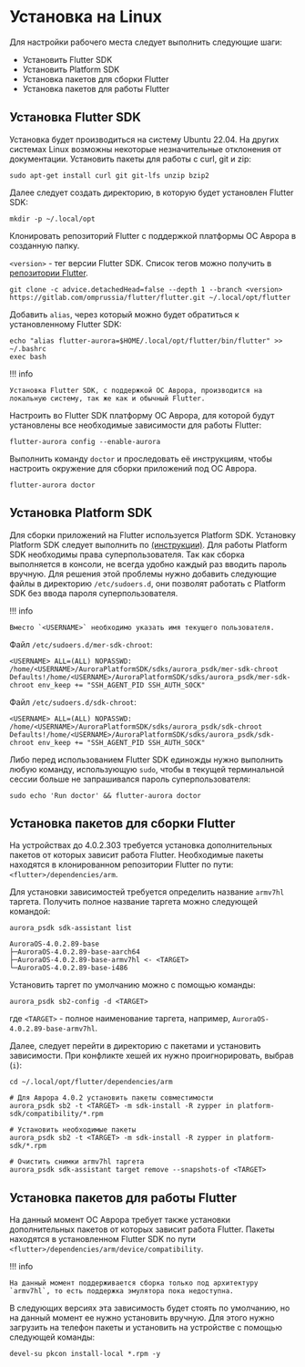 # Установка на Linux

Для настройки рабочего места следует выполнить следующие шаги:

- Установить Flutter SDK
- Установить Platform SDK
- Установка пакетов для сборки Flutter
- Установка пакетов для работы Flutter

## Установка Flutter SDK

Установка будет производиться на систему Ubuntu 22.04. На других системах Linux возможны некоторые незначительные отклонения от документации. Установить пакеты для работы с curl, git и zip:

```shell
sudo apt-get install curl git git-lfs unzip bzip2
```

Далее следует создать директорию, в которую будет установлен Flutter SDK:

```shell
mkdir -p ~/.local/opt
```

Клонировать репозиторий Flutter с поддержкой платформы ОС Аврора в созданную папку.

`<version>` - тег версии Flutter SDK. 
Список тегов можно получить в [репозитории Flutter](https://gitlab.com/omprussia/flutter/flutter/-/tags).

```shell
git clone -c advice.detachedHead=false --depth 1 --branch <version> https://gitlab.com/omprussia/flutter/flutter.git ~/.local/opt/flutter
```

Добавить `alias`, через который можно будет обратиться к установленному Flutter SDK:

```shell
echo "alias flutter-aurora=$HOME/.local/opt/flutter/bin/flutter" >> ~/.bashrc
exec bash
```

!!! info

    Установка Flutter SDK, с поддержкой ОС Аврора, производится на локальную систему, так же как и обычный Flutter.

Настроить во Flutter SDK платформу ОС Аврора, для которой будут установлены все необходимые зависимости для работы Flutter:

```shell
flutter-aurora config --enable-aurora
```

Выполнить команду `doctor` и проследовать её инструкциям, чтобы настроить окружение для сборки приложений под ОС Аврора.

```shell
flutter-aurora doctor
```

## Установка Platform SDK

Для сборки приложений на Flutter используется Platform SDK. Установку Platform SDK следует выполнить по [(инструкции)](https://developer.auroraos.ru/doc/software_development/psdk/setup). Для работы Platform SDK необходимы права суперпользователя. Так как сборка выполняется в консоли, не всегда удобно каждый раз вводить пароль вручную. Для решения этой проблемы нужно добавить следующие файлы в директорию `/etc/sudoers.d`, они позволят работать с Platform SDK без ввода пароля суперпользователя.

!!! info

    Вместо `<USERNAME>` необходимо указать имя текущего пользователя.

Файл `/etc/sudoers.d/mer-sdk-chroot`:

```
<USERNAME> ALL=(ALL) NOPASSWD: /home/<USERNAME>/AuroraPlatformSDK/sdks/aurora_psdk/mer-sdk-chroot
Defaults!/home/<USERNAME>/AuroraPlatformSDK/sdks/aurora_psdk/mer-sdk-chroot env_keep += "SSH_AGENT_PID SSH_AUTH_SOCK"
```

Файл `/etc/sudoers.d/sdk-chroot`:

```
<USERNAME> ALL=(ALL) NOPASSWD: /home/<USERNAME>/AuroraPlatformSDK/sdks/aurora_psdk/sdk-chroot
Defaults!/home/<USERNAME>/AuroraPlatformSDK/sdks/aurora_psdk/sdk-chroot env_keep += "SSH_AGENT_PID SSH_AUTH_SOCK"
```

Либо перед использованием Flutter SDK единожды нужно выполнить любую команду, использующую `sudo`, чтобы в текущей терминальной сессии больше не запрашивался пароль суперпользователя:

```shell
sudo echo 'Run doctor' && flutter-aurora doctor
```

## Установка пакетов для сборки Flutter

На устройствах до 4.0.2.303 требуется установка дополнительных пакетов от которых зависит работа Flutter. Необходимые пакеты находятся в клонированном репозитории Flutter по пути: `<flutter>/dependencies/arm`.

Для установки зависимостей требуется определить название `armv7hl` таргета. Получить полное название таргета можно следующей командой:

```shell
aurora_psdk sdk-assistant list

AuroraOS-4.0.2.89-base
├─AuroraOS-4.0.2.89-base-aarch64
├─AuroraOS-4.0.2.89-base-armv7hl <- <TARGET>
└─AuroraOS-4.0.2.89-base-i486
```

Установить таргет по умолчанию можно с помощью команды:

```shell
aurora_psdk sb2-config -d <TARGET>
```

где `<TARGET>` - полное наименование таргета, например, `AuroraOS-4.0.2.89-base-armv7hl`.

Далее, следует перейти в директорию с пакетами и установить зависимости. При конфликте хешей их нужно проигнорировать, выбрав (`i`):

```shell
cd ~/.local/opt/flutter/dependencies/arm

# Для Аврора 4.0.2 установить пакеты совместимости
aurora_psdk sb2 -t <TARGET> -m sdk-install -R zypper in platform-sdk/compatibility/*.rpm

# Установить необходимые пакеты
aurora_psdk sb2 -t <TARGET> -m sdk-install -R zypper in platform-sdk/*.rpm

# Очистить снимки armv7hl таргета
aurora_psdk sdk-assistant target remove --snapshots-of <TARGET>
```

## Установка пакетов для работы Flutter

На данный момент ОС Аврора требует также установки дополнительных пакетов от которых зависит работа Flutter. Пакеты находятся в установленном Flutter SDK по пути `<flutter>/dependencies/arm/device/compatibility`. 

!!! info

    На данный момент поддерживается сборка только под архитектуру `armv7hl`, то есть поддержка эмулятора пока недоступна.

В следующих версиях эта зависимость будет стоять по умолчанию, но на данный момент ее нужно установить вручную. Для этого нужно загрузить на телефон пакеты и установить на устройстве с помощью следующей команды:

```
devel-su pkcon install-local *.rpm -y
```
